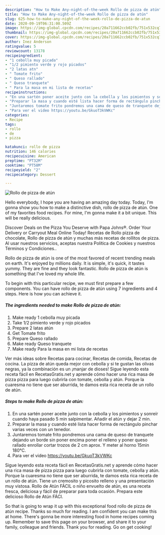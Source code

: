 ```yaml
---
description: "How to Make Any-night-of-the-week Rollo de pizza de atún"
title: "How to Make Any-night-of-the-week Rollo de pizza de atún"
slug: 625-how-to-make-any-night-of-the-week-rollo-de-pizza-de-atun
date: 2020-09-19T06:31:00.509Z
image: https://img-global.cpcdn.com/recipes/20a711662ccb02fb/751x532cq70/rollo-de-pizza-de-atun-foto-principal.jpg
thumbnail: https://img-global.cpcdn.com/recipes/20a711662ccb02fb/751x532cq70/rollo-de-pizza-de-atun-foto-principal.jpg
cover: https://img-global.cpcdn.com/recipes/20a711662ccb02fb/751x532cq70/rollo-de-pizza-de-atun-foto-principal.jpg
author: Inez Anderson
ratingvalue: 5
reviewcount: 13178
recipeingredient:
- "1 cebolla muy picada"
- "1/2 pimiento verde y rojo picados"
- "2 latas atn"
- " Tomate frito"
- " Queso rallado"
- " Queso tranquete"
- " Para la masa en mi lista de recetas"
recipeinstructions:
- "En una sartén poner aceite junto con la cebolla y los pimientos y sonreír cuando haya pasado 5 min salpimentar. Añadir el atún y dejar 2 min."
- "Preparar la masa y cuando esté lista hacer forma de rectángulo pinchar varias veces con un tenedor."
- "Juntaremos tomate frito pondremos una cama de queso de tranquete dejando un borde sin poner encima poner el relleno y poner queso rallado enrollar cortar trozos de 2 cm aprox. Y meter al horno 15min 180°C."
- "Para ver el video https://youtu.be/GkuoT3kVWKc"
categories:
- Recipe
tags:
- rollo
- de
- pizza

katakunci: rollo de pizza 
nutrition: 146 calories
recipecuisine: American
preptime: "PT32M"
cooktime: "PT58M"
recipeyield: "2"
recipecategory: Dessert

---
```



![Rollo de pizza de atún](https://img-global.cpcdn.com/recipes/20a711662ccb02fb/751x532cq70/rollo-de-pizza-de-atun-foto-principal.jpg)

Hello everybody, I hope you are having an amazing day today. Today, I'm gonna show you how to make a distinctive dish, rollo de pizza de atún. One of my favorites food recipes. For mine, I'm gonna make it a bit unique. This will be really delicious.

Discover Deals on the Pizza You Deserve with Papa Johns®. Order Your Delivery or Carryout Meal Online Today! Recetas de Rollo pizza de chocolate, Rollo de pizza de atún y muchas más recetas de rollitos de pizza. Al usar nuestros servicios, aceptas nuestra Política de Cookies y nuestros Términos y Condiciones..

Rollo de pizza de atún is one of the most favored of recent trending meals on earth. It's enjoyed by millions daily. It is simple, it's quick, it tastes yummy. They are fine and they look fantastic. Rollo de pizza de atún is something that I've loved my whole life.


To begin with this particular recipe, we must first prepare a few components. You can have rollo de pizza de atún using 7 ingredients and 4 steps. Here is how you can achieve it.

<!--inarticleads1-->

##### The ingredients needed to make Rollo de pizza de atún:

1. Make ready 1 cebolla muy picada
1. Take 1/2 pimiento verde y rojo picados
1. Prepare 2 latas atún
1. Get  Tomate frito
1. Prepare  Queso rallado
1. Make ready  Queso tranquete
1. Make ready  Para la masa en mi lista de recetas


Ver más ideas sobre Recetas para cocinar, Recetas de comida, Recetas de cocina. La pizza de atún queda mejor con cebolla y si te gustan las olivas negras, ya la combinación es un ¡manjar de dioses! Sigue leyendo esta receta fácil en RecetasGratis.net y aprende cómo hacer una rica masa de pizza pizza para luego cubrirla con tomate, cebolla y atún. Porque la cuaresma no tiene que ser aburrida, te damos esta rica receta de un rollo de atún. 

<!--inarticleads2-->

##### Steps to make Rollo de pizza de atún:

1. En una sartén poner aceite junto con la cebolla y los pimientos y sonreír cuando haya pasado 5 min salpimentar. Añadir el atún y dejar 2 min.
1. Preparar la masa y cuando esté lista hacer forma de rectángulo pinchar varias veces con un tenedor.
1. Juntaremos tomate frito pondremos una cama de queso de tranquete dejando un borde sin poner encima poner el relleno y poner queso rallado enrollar cortar trozos de 2 cm aprox. Y meter al horno 15min 180°C.
1. Para ver el video https://youtu.be/GkuoT3kVWKc


Sigue leyendo esta receta fácil en RecetasGratis.net y aprende cómo hacer una rica masa de pizza pizza para luego cubrirla con tomate, cebolla y atún. Porque la cuaresma no tiene que ser aburrida, te damos esta rica receta de un rollo de atún. Tiene un cremosito y picosito relleno y una presentación muy vistosa. Rollo de Atún FÁCIL o niño envuelto de atún, es una receta fresca, deliciosa y fácil de preparar para toda ocasión. Prepara este delicioso Rollo de Atún FÁCI. 

So that is going to wrap it up with this exceptional food rollo de pizza de atún recipe. Thanks so much for reading. I am confident you can make this at home. There's gonna be more interesting food in home recipes coming up. Remember to save this page on your browser, and share it to your family, colleague and friends. Thank you for reading. Go on get cooking!
